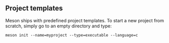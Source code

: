 ## Project templates

Meson ships with predefined project templates. To start a new project from
scratch, simply go to an empty directory and type:

```meson
meson init --name=myproject --type=executable --language=c
```
